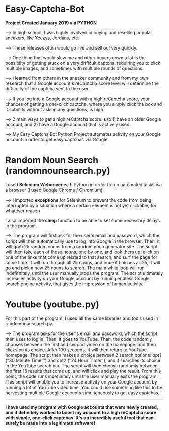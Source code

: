 # Easy-Captcha-Bot

**Project Created January 2019 via PYTHON**

--> In high school, I was highly involved in buying and reselling popular sneakers, like Yeezys, Jordans, etc.

--> These releases often would go live and sell out very quickly.

--> One thing that would slow me and other buyers down a lot is the possibilty of getting stuck on a very difficult captcha, requiring you to click multiple images, and sometimes with multiple rounds of questions. 

--> I learned from others in the sneaker community and from my own research that a Google account's reCaptcha score level will determine the difficulty of the captcha sent to the user. 

--> If you log into a Google account with a high reCaptcha score, your chances of getting a one-click captcha, where you simply click the box and it submits without asking any questions, is high. 

--> 2 main ways to get a high reCaptcha score is to 1) have an older Google account, and 2) have a Google account that is actively used

--> My Easy Captcha Bot Python Project automates activity on your Google account in order to get easy captchas via Google.




# Random Noun Search (randomnounsearch.py)

I used **Selenium Webdriver** with Python in order to run automated tasks via a browser (I used Google Chrome / Chromium)

--> I imported **exceptions** for Selenium to prevent the code from being interrupted by a situation where a certain element is not yet clickable, for whatever reason

I also imported the **sleep** function to be able to set some necessary delays in the program.

--> The program will first ask for the user's email and password, which the script will then automatically use to log into Google in the browser. Then, it will grab 25 random nouns from a random noun generator site. The script will then take each of these nouns, one by one, and look them up, click on one of the links that come up related to that search, and surf the page for some time. It will run through all 25 nouns, and once it finishes all 25, it will go and pick a new 25 nouns to search. The main while loop will run indefifnitely, until the user manually stops the program. The script ultimately increases activity on your Google account by running endless Google search engine activity, that gives the impression of human activity.



# Youtube (youtube.py)

For this part of the program, I used all the same libraries and tools used in randomnounsearch.py. 

--> The program asks for the user's email and password, which the script then uses to log in. Then, it goes to YouTube. Then, the code randomly chooses between the first and second video on the homepage, and then clicks on its choice. After 100 seconds, it will then return to YouTube homepage. The script then makes a choice between 2 search options: opt1 ("30 Minute Timer") and opt2 ("24 Hour Timer"), and it searches its choice in the YouTube search bar. The script will then choose randomly between the first 15 results that come up, and will click and play the result. From this point, the code runs indefinitely until the user manually exits the program. This script will enable you to increase activity on your Google account by running a lot of YouTube video time. You could use something like this to be harvesting multiple Google accounts simultaneously to get easy captchas.

___________________________________________________________________________________________________________________________________________________________


**I have used my program with Google accounts that were newly created, and it definitely worked to boost my account to a high reCaptcha score with simple, one-click captchas. It's an incredibly useful tool that can surely be made into a legitimate software!**




